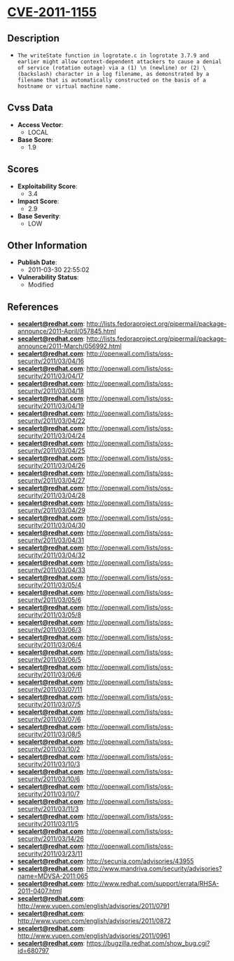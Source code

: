 
# [CVE-2011-1155](http://lists.fedoraproject.org/pipermail/package-announce/2011-April/057845.html)

## Description

- `The writeState function in logrotate.c in logrotate 3.7.9 and earlier might allow context-dependent attackers to cause a denial of service (rotation outage) via a (1) \n (newline) or (2) \ (backslash) character in a log filename, as demonstrated by a filename that is automatically constructed on the basis of a hostname or virtual machine name.`

## Cvss Data

- **Access Vector**:
  - LOCAL
- **Base Score**:
  - 1.9

## Scores

- **Exploitability Score**:
  - 3.4
- **Impact Score**:
  - 2.9
- **Base Severity**:
  - LOW

## Other Information

- **Publish Date**:
  - 2011-03-30 22:55:02
- **Vulnerability Status**:
  - Modified

## References

- **secalert@redhat.com**: http://lists.fedoraproject.org/pipermail/package-announce/2011-April/057845.html
- **secalert@redhat.com**: http://lists.fedoraproject.org/pipermail/package-announce/2011-March/056992.html
- **secalert@redhat.com**: http://openwall.com/lists/oss-security/2011/03/04/16
- **secalert@redhat.com**: http://openwall.com/lists/oss-security/2011/03/04/17
- **secalert@redhat.com**: http://openwall.com/lists/oss-security/2011/03/04/18
- **secalert@redhat.com**: http://openwall.com/lists/oss-security/2011/03/04/19
- **secalert@redhat.com**: http://openwall.com/lists/oss-security/2011/03/04/22
- **secalert@redhat.com**: http://openwall.com/lists/oss-security/2011/03/04/24
- **secalert@redhat.com**: http://openwall.com/lists/oss-security/2011/03/04/25
- **secalert@redhat.com**: http://openwall.com/lists/oss-security/2011/03/04/26
- **secalert@redhat.com**: http://openwall.com/lists/oss-security/2011/03/04/27
- **secalert@redhat.com**: http://openwall.com/lists/oss-security/2011/03/04/28
- **secalert@redhat.com**: http://openwall.com/lists/oss-security/2011/03/04/29
- **secalert@redhat.com**: http://openwall.com/lists/oss-security/2011/03/04/30
- **secalert@redhat.com**: http://openwall.com/lists/oss-security/2011/03/04/31
- **secalert@redhat.com**: http://openwall.com/lists/oss-security/2011/03/04/32
- **secalert@redhat.com**: http://openwall.com/lists/oss-security/2011/03/04/33
- **secalert@redhat.com**: http://openwall.com/lists/oss-security/2011/03/05/4
- **secalert@redhat.com**: http://openwall.com/lists/oss-security/2011/03/05/6
- **secalert@redhat.com**: http://openwall.com/lists/oss-security/2011/03/05/8
- **secalert@redhat.com**: http://openwall.com/lists/oss-security/2011/03/06/3
- **secalert@redhat.com**: http://openwall.com/lists/oss-security/2011/03/06/4
- **secalert@redhat.com**: http://openwall.com/lists/oss-security/2011/03/06/5
- **secalert@redhat.com**: http://openwall.com/lists/oss-security/2011/03/06/6
- **secalert@redhat.com**: http://openwall.com/lists/oss-security/2011/03/07/11
- **secalert@redhat.com**: http://openwall.com/lists/oss-security/2011/03/07/5
- **secalert@redhat.com**: http://openwall.com/lists/oss-security/2011/03/07/6
- **secalert@redhat.com**: http://openwall.com/lists/oss-security/2011/03/08/5
- **secalert@redhat.com**: http://openwall.com/lists/oss-security/2011/03/10/2
- **secalert@redhat.com**: http://openwall.com/lists/oss-security/2011/03/10/3
- **secalert@redhat.com**: http://openwall.com/lists/oss-security/2011/03/10/6
- **secalert@redhat.com**: http://openwall.com/lists/oss-security/2011/03/10/7
- **secalert@redhat.com**: http://openwall.com/lists/oss-security/2011/03/11/3
- **secalert@redhat.com**: http://openwall.com/lists/oss-security/2011/03/11/5
- **secalert@redhat.com**: http://openwall.com/lists/oss-security/2011/03/14/26
- **secalert@redhat.com**: http://openwall.com/lists/oss-security/2011/03/23/11
- **secalert@redhat.com**: http://secunia.com/advisories/43955
- **secalert@redhat.com**: http://www.mandriva.com/security/advisories?name=MDVSA-2011:065
- **secalert@redhat.com**: http://www.redhat.com/support/errata/RHSA-2011-0407.html
- **secalert@redhat.com**: http://www.vupen.com/english/advisories/2011/0791
- **secalert@redhat.com**: http://www.vupen.com/english/advisories/2011/0872
- **secalert@redhat.com**: http://www.vupen.com/english/advisories/2011/0961
- **secalert@redhat.com**: https://bugzilla.redhat.com/show_bug.cgi?id=680797
